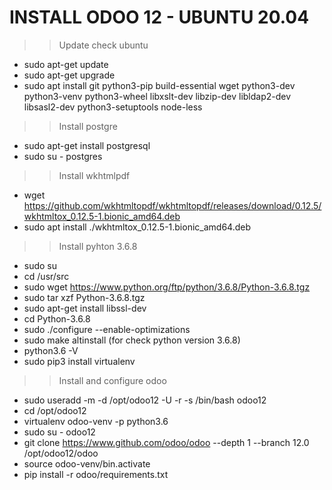 # INSTALL ODOO 12 - UBUNTU 20.04

>> Update check ubuntu
- sudo apt-get update
- sudo apt-get upgrade
- sudo apt install git python3-pip build-essential wget python3-dev python3-venv python3-wheel libxslt-dev libzip-dev libldap2-dev libsasl2-dev python3-setuptools node-less

>> Install postgre
- sudo apt-get install postgresql
- sudo su - postgres

>>  Install wkhtmlpdf
- wget https://github.com/wkhtmltopdf/wkhtmltopdf/releases/download/0.12.5/wkhtmltox_0.12.5-1.bionic_amd64.deb
- sudo apt install ./wkhtmltox_0.12.5-1.bionic_amd64.deb

>> Install pyhton 3.6.8
- sudo su
- cd /usr/src
- sudo wget https://www.python.org/ftp/python/3.6.8/Python-3.6.8.tgz
- sudo tar xzf Python-3.6.8.tgz
- sudo apt-get install libssl-dev
- cd Python-3.6.8
- sudo ./configure --enable-optimizations
- sudo make altinstall
(for check python version 3.6.8)
- python3.6 -V 
- sudo pip3 install virtualenv

>> Install and configure odoo
- sudo useradd -m -d /opt/odoo12 -U -r -s /bin/bash odoo12
- cd /opt/odoo12
- virtualenv odoo-venv -p python3.6
- sudo su - odoo12
- git clone https://www.github.com/odoo/odoo --depth 1 --branch 12.0 /opt/odoo12/odoo
- source odoo-venv/bin.activate
- pip install -r odoo/requirements.txt



